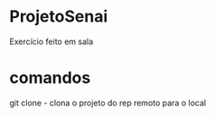 # ProjetoSenai
Exercício feito em sala

# comandos
git clone - clona o projeto do rep remoto para o local